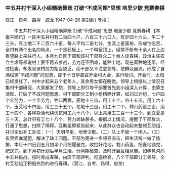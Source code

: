 ### 中五井村干深入小组精确算账  打破“不成问题”思想  地里少歇  竞赛春耕
双江　自考　路得　蛟龙
1947-04-26
第2版()
专栏：

　　中五井村干深入小组精确算账
    打破“不成问题”思想
    地里少歇
    竞赛春耕
    【本报平顺讯】一区中五井村有二百四十户，八百三十六口人，有驴四十六头，牛二十三头，有土地二千二百六十亩，每人平均二亩七分，生活上是富裕，形成怕吃苦，全村有两个出名的地点，一个是石板上，一个叫窑顶上，经常不断有十余人在上边看望路上来往行人。本月九日区干部和该村干部群众二十余人谈春耕，政治主任农会主席等都说村上要不再去参战，劳力还不困难，能种上地，现在离种地还早。经过检查，却发现该村劳力相当缺乏，而干部又不注意领导，使群众自流，形成了自满松懈“不成问题”的思想，即于十日早晨召开全村大会，进行检讨。开会时，太阳已经发红了，村中才起来五个老年人，其余男女都在睡觉。领导上根据以上情况召集村干部研究，大家都发了愁，领导上即引导干部要首先到小组深入计算，由算生活账，打破了不成问题思想。村干部即分工到小组精确计算，如刘过计组，七户四个全劳力，一个半劳力，牲口两犋，麦地十三亩，用工十个，谷十五亩，用工六十个，玉茭地十四亩，用工三十五个，花地十三亩，用工十二个，种山药蛋三亩，用工十四个，各样杂活代耕优抗用工六十八个，以上共用工二百一十三个，到立夏是三十天，总计只有工七十八个，劳力尚缺甚多。根据以上情况，提醒了干部群众，打通了思想，扫除了障碍，互助组即紧张起来，从此群众也自动起来整顿互助组，并讨论出补工办法：（一）天明早走，地里少歇。（二）队上不留一个闲人。（三）夜里担粪灌肥，解决了缺工问题。干部为更进一步领导突击，把生活统一做了按排，本月十四日到五月初半个月把堰垒完，收拾好花地，栽山药蛋，把麦地锄完，肥送完。到下月初计划后半月生活，分两期检查，及时开展互相竞赛。如寺邑沟向中五井挑战，按时完成春耕，由区干部评判，彻底检查，八个干部即分工领导，全村互助组正积极热烈的进行春耕。（双江、自考、路得、蛟龙）
